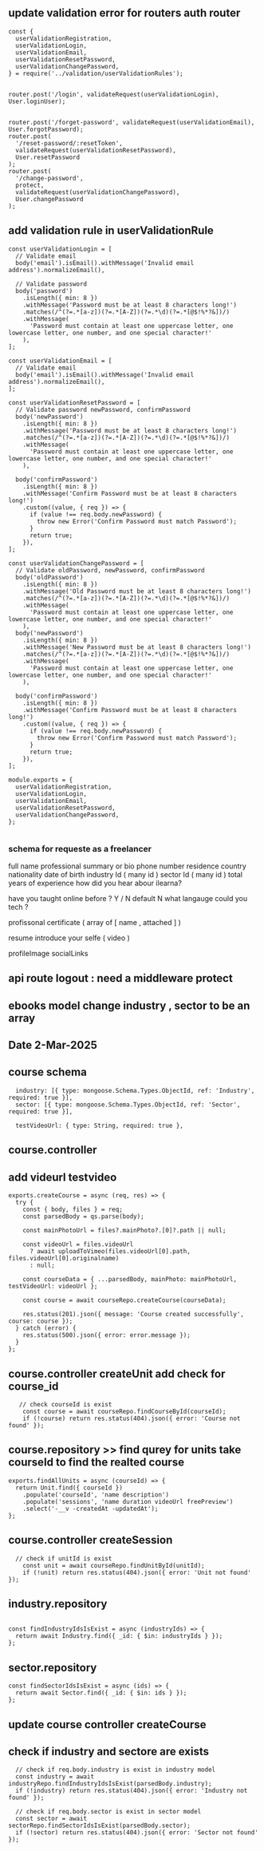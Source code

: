 ## update validation error for routers auth router

```
const {
  userValidationRegistration,
  userValidationLogin,
  userValidationEmail,
  userValidationResetPassword,
  userValidationChangePassword,
} = require('../validation/userValidationRules');


router.post('/login', validateRequest(userValidationLogin), User.loginUser);


router.post('/forget-password', validateRequest(userValidationEmail), User.forgotPassword);
router.post(
  '/reset-password/:resetToken',
  validateRequest(userValidationResetPassword),
  User.resetPassword
);
router.post(
  '/change-password',
  protect,
  validateRequest(userValidationChangePassword),
  User.changePassword
);
```

## add validation rule in userValidationRule

```
const userValidationLogin = [
  // Validate email
  body('email').isEmail().withMessage('Invalid email address').normalizeEmail(),

  // Validate password
  body('password')
    .isLength({ min: 8 })
    .withMessage('Password must be at least 8 characters long!')
    .matches(/^(?=.*[a-z])(?=.*[A-Z])(?=.*\d)(?=.*[@$!%*?&])/)
    .withMessage(
      'Password must contain at least one uppercase letter, one lowercase letter, one number, and one special character!'
    ),
];

const userValidationEmail = [
  // Validate email
  body('email').isEmail().withMessage('Invalid email address').normalizeEmail(),
];

const userValidationResetPassword = [
  // Validate password newPassword, confirmPassword
  body('newPassword')
    .isLength({ min: 8 })
    .withMessage('Password must be at least 8 characters long!')
    .matches(/^(?=.*[a-z])(?=.*[A-Z])(?=.*\d)(?=.*[@$!%*?&])/)
    .withMessage(
      'Password must contain at least one uppercase letter, one lowercase letter, one number, and one special character!'
    ),

  body('confirmPassword')
    .isLength({ min: 8 })
    .withMessage('Confirm Password must be at least 8 characters long!')
    .custom((value, { req }) => {
      if (value !== req.body.newPassword) {
        throw new Error('Confirm Password must match Password');
      }
      return true;
    }),
];

const userValidationChangePassword = [
  // Validate oldPassword, newPassword, confirmPassword
  body('oldPassword')
    .isLength({ min: 8 })
    .withMessage('Old Password must be at least 8 characters long!')
    .matches(/^(?=.*[a-z])(?=.*[A-Z])(?=.*\d)(?=.*[@$!%*?&])/)
    .withMessage(
      'Password must contain at least one uppercase letter, one lowercase letter, one number, and one special character!'
    ),
  body('newPassword')
    .isLength({ min: 8 })
    .withMessage('New Password must be at least 8 characters long!')
    .matches(/^(?=.*[a-z])(?=.*[A-Z])(?=.*\d)(?=.*[@$!%*?&])/)
    .withMessage(
      'Password must contain at least one uppercase letter, one lowercase letter, one number, and one special character!'
    ),

  body('confirmPassword')
    .isLength({ min: 8 })
    .withMessage('Confirm Password must be at least 8 characters long!')
    .custom((value, { req }) => {
      if (value !== req.body.newPassword) {
        throw new Error('Confirm Password must match Password');
      }
      return true;
    }),
];

module.exports = {
  userValidationRegistration,
  userValidationLogin,
  userValidationEmail,
  userValidationResetPassword,
  userValidationChangePassword,
};


```

### schema for requeste as a freelancer

full name
professional summary or bio
phone number
residence country
nationality
date of birth
industry Id ( many id )
sector Id ( many id )
total years of experience
how did you hear abour ilearna?

have you taught online before ? Y / N default N
what langauge could you tech ?

profissonal certificate ( array of [ name , attached ] )

resume
introduce your selfe ( video )

profileImage
socialLinks

## api route logout : need a middleware protect

## ebooks model change industry , sector to be an array

## Date 2-Mar-2025

## course schema

```
  industry: [{ type: mongoose.Schema.Types.ObjectId, ref: 'Industry', required: true }],
  sector: [{ type: mongoose.Schema.Types.ObjectId, ref: 'Sector', required: true }],

  testVideoUrl: { type: String, required: true },

```

## course.controller

## add videurl testvideo

```
exports.createCourse = async (req, res) => {
  try {
    const { body, files } = req;
    const parsedBody = qs.parse(body);

    const mainPhotoUrl = files?.mainPhoto?.[0]?.path || null;

    const videoUrl = files.videoUrl
      ? await uploadToVimeo(files.videoUrl[0].path, files.videoUrl[0].originalname)
      : null;

    const courseData = { ...parsedBody, mainPhoto: mainPhotoUrl, testVideoUrl: videoUrl };

    const course = await courseRepo.createCourse(courseData);

    res.status(201).json({ message: 'Course created successfully', course: course });
  } catch (error) {
    res.status(500).json({ error: error.message });
  }
};
```

## course.controller createUnit add check for course_id

```
   // check courseId is exist
    const course = await courseRepo.findCourseById(courseId);
    if (!course) return res.status(404).json({ error: 'Course not found' });

```

## course.repository >> find qurey for units take courseId to find the realted course

```
exports.findAllUnits = async (courseId) => {
  return Unit.find({ courseId })
    .populate('courseId', 'name description')
    .populate('sessions', 'name duration videoUrl freePreview')
    .select('-__v -createdAt -updatedAt');
};
```

## course.controller createSession

```
  // check if unitId is exist
    const unit = await courseRepo.findUnitById(unitId);
    if (!unit) return res.status(404).json({ error: 'Unit not found' });

```


## industry.repository

```

const findIndustryIdsIsExist = async (industryIds) => {
  return await Industry.find({ _id: { $in: industryIds } });
};

```

## sector.repository 

```
const findSectorIdsIsExist = async (ids) => {
  return await Sector.find({ _id: { $in: ids } });
};

```

## update course controller createCourse
## check if industry and sectore are exists

```
  // check if req.body.industry is exist in industry model
  const industry = await industryRepo.findIndustryIdsIsExist(parsedBody.industry);
  if (!industry) return res.status(404).json({ error: 'Industry not found' });

  // check if req.body.sector is exist in sector model
  const sector = await sectorRepo.findSectorIdsIsExist(parsedBody.sector);
  if (!sector) return res.status(404).json({ error: 'Sector not found' });


```